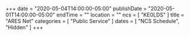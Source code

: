 +++
date = "2020-05-04T14:00:00-05:00"
publishDate = "2020-05-01T14:00:00-05:00"
endTime = ""
location = ""
ncs = [ "KE0LDS" ]
title = "ARES Net"
categories = [ "Public Service" ]
dates = [ "NCS Schedule", "Hidden" ]
+++
